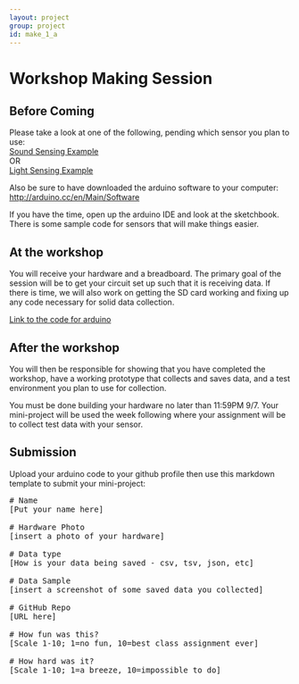 ```yaml
---
layout: project
group: project
id: make_1_a
---
```


# Workshop Making Session

## Before Coming

Please take a look at one of the following, pending which sensor you plan to use:  
[Sound Sensing Example](https://www.inkling.com/read/arduino-cookbook-michael-margolis-2nd/chapter-6/recipe-6-7)  
OR  
[Light Sensing Example](http://arduinobasics.blogspot.com/2011/06/arduino-uno-photocell-sensing-light.html)

Also be sure to have downloaded the arduino software to your computer: http://arduino.cc/en/Main/Software

If you have the time, open up the arduino IDE and look at the sketchbook.  There is some sample code for sensors that will make things easier.

## At the workshop

You will receive your hardware and a breadboard.  The primary goal of the session will be to get your circuit set up such that it is receiving data.  If there is time, we will also work on getting the SD card working and fixing up any code necessary for solid data collection.

[Link to the code for arduino](https://github.com/wannabeCitizen/arduino_projects)

## After the workshop

You will then be responsible for showing that you have completed the workshop, have a working prototype that collects and saves data, and a test environment you plan to use for collection.

You must be done building your hardware no later than 11:59PM 9/7.  Your mini-project will be used the week following where your assignment will be to collect test data with your sensor.

## Submission
Upload your arduino code to your github profile then
use this markdown template to submit your mini-project:

<pre>
# Name
[Put your name here]

# Hardware Photo
[insert a photo of your hardware]

# Data type
[How is your data being saved - csv, tsv, json, etc]

# Data Sample
[insert a screenshot of some saved data you collected]

# GitHub Repo
[URL here]

# How fun was this? 
[Scale 1-10; 1=no fun, 10=best class assignment ever]

# How hard was it? 
[Scale 1-10; 1=a breeze, 10=impossible to do]

</pre>
